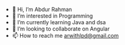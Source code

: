 - 👋 Hi, I’m Abdur Rahman
- 👀 I’m interested in Programming
- 🌱 I’m currently learning Java and dsa
- 💞️ I’m looking to collaborate on Angular
- 📫 How to reach me arwithlpd@gmail.com

<!---
arwithlpd/arwithlpd is a ✨ special ✨ repository because its `README.md` (this file) appears on your GitHub profile.
You can click the Preview link to take a look at your changes.
--->
